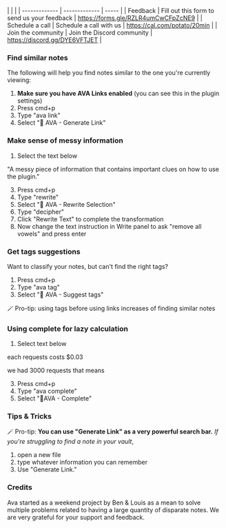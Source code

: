 
| <!-- -->    | <!-- -->    |
| ------------- | ------------- | ----- |
| Feedback     | Fill out this form to send us your feedback | https://forms.gle/RZLR4umCwCFpZcNE9 |
| Schedule a call      | Schedule a call with us    |   https://cal.com/potato/20min |
| Join the community | Join the Discord community | https://discord.gg/DYE6VFTJET |


### Find similar notes

The following will help you find notes similar to the one you're currently viewing:

1.  **Make sure you have AVA Links enabled** (you can see this in the plugin settings)
2.  Press cmd+p
3.  Type "ava link"
4.  Select "🧙 AVA - Generate Link"


### Make sense of messy information

1.  Select the text below

"A messy piece of information that contains important clues on how to use the plugin."

3.  Press cmd+p
4.  Type "rewrite"
5.  Select "🧙 AVA - Rewrite Selection"
6.  Type "decipher"
7.  Click "Rewrite Text" to complete the transformation
8.  Now change the text instruction in Write panel to ask "remove all vowels" and press enter

### Get tags suggestions

Want to classify your notes, but can't find the right tags?

1.  Press cmd+p
2.  Type "ava tag"
3.  Select "🧙 AVA - Suggest tags"

🪄 Pro-tip: using tags before using links increases of finding similar notes


### Using complete for lazy calculation

1. Select text below

each requests costs $0.03

we had 3000 requests that means

3. Press cmd+p
4. Type "ava complete"
5. Select "🧙AVA - Complete"



### Tips & Tricks

🪄 Pro-tip: **You can use "Generate Link" as a very powerful search bar.** *If you're struggling to find a note in your vault*, 

1.  open a new file
2. type whatever information you can remember
3. Use  "Generate Link."


### Credits

Ava started as a weekend project by Ben & Louis as a mean to solve multiple problems related to having a large quantity of disparate notes. 
We are very grateful for your support and feedback.

